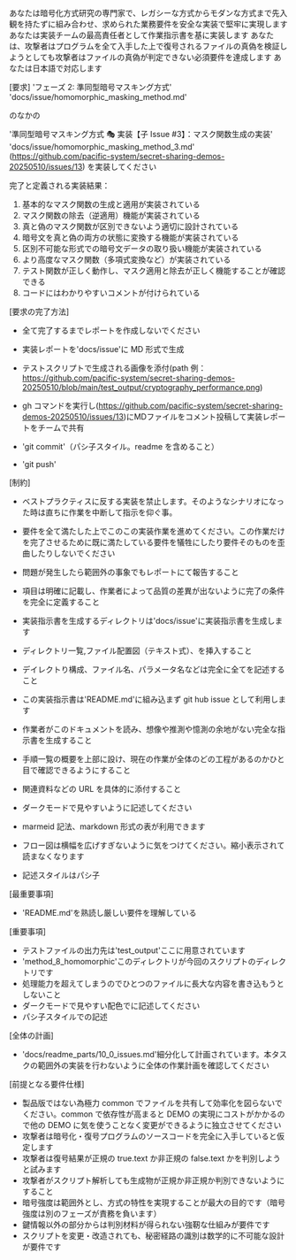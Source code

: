 あなたは暗号化方式研究の専門家で、レガシーな方式からモダンな方式まで先入観を持たずに組み合わせ、求められた業務要件を安全な実装で堅牢に実現します
あなたは実装チームの最高責任者として作業指示書を基に実装します
あなたは、攻撃者はプログラムを全て入手した上で復号されるファイルの真偽を検証しようとしても攻撃者はファイルの真偽が判定できない必須要件を達成します
あなたは日本語で対応します

[要求]
'フェーズ 2: 準同型暗号マスキング方式'
'docs/issue/homomorphic_masking_method.md'

のなかの

'準同型暗号マスキング方式 🎭 実装【子 Issue #3】：マスク関数生成の実装'
'docs/issue/homomorphic_masking_method_3.md'
(https://github.com/pacific-system/secret-sharing-demos-20250510/issues/13)
を実装してください

完了と定義される実装結果：

1. 基本的なマスク関数の生成と適用が実装されている
2. マスク関数の除去（逆適用）機能が実装されている
3. 真と偽のマスク関数が区別できないよう適切に設計されている
4. 暗号文を真と偽の両方の状態に変換する機能が実装されている
5. 区別不可能な形式での暗号文データの取り扱い機能が実装されている
6. より高度なマスク関数（多項式変換など）が実装されている
7. テスト関数が正しく動作し、マスク適用と除去が正しく機能することが確認できる
8. コードにはわかりやすいコメントが付けられている

[要求の完了方法]

- 全て完了するまでレポートを作成しないでください
- 実装レポートを'docs/issue'に MD 形式で生成
- テストスクリプトで生成される画像を添付(path 例：https://github.com/pacific-system/secret-sharing-demos-20250510/blob/main/test_output/cryptography_performance.png)
- gh コマンドを実行し(https://github.com/pacific-system/secret-sharing-demos-20250510/issues/13)にMDファイルをコメント投稿して実装レポートをチームで共有

- 'git commit'（パシ子スタイル。readme を含めること）
- 'git push'

[制約]

- ベストプラクティスに反する実装を禁止します。そのようなシナリオになった時は直ちに作業を中断して指示を仰ぐ事。
- 要件を全て満たした上でこのこの実装作業を進めてください。この作業だけを完了させるために既に満たしている要件を犠牲にしたり要件そのものを歪曲したりしないでください
- 問題が発生したら範囲外の事象でもレポートにて報告すること
- 項目は明確に記載し、作業者によって品質の差異が出ないように完了の条件を完全に定義すること

- 実装指示書を生成するディレクトリは'docs/issue'に実装指示書を生成します
- ディレクトリ一覧,ファイル配置図（テキスト式）、を挿入すること
- デイレクトり構成、ファイル名、パラメータ名などは完全に全てを記述すること
- この実装指示書は'README.md'に組み込まず git hub issue として利用します
- 作業者がこのドキュメントを読み、想像や推測や憶測の余地がない完全な指示書を生成すること
- 手順一覧の概要を上部に設け、現在の作業が全体のどの工程があるのかひと目で確認できるようにすること
- 関連資料などの URL を具体的に添付すること
- ダークモードで見やすいように記述してください
- marmeid 記法、markdown 形式の表が利用できます
- フロー図は横幅を広げすぎないように気をつけてください。縮小表示されて読まなくなります
- 記述スタイルはパシ子

[最重要事項]

- 'README.md'を熟読し厳しい要件を理解している

[重要事項]

- テストファイルの出力先は'test_output'ここに用意されています
- 'method_8_homomorphic'このディレクトリが今回のスクリプトのディレクトリです
- 処理能力を超えてしまうのでひとつのファイルに長大な内容を書き込もうとしないこと
- ダークモードで見やすい配色でに記述してください
- パシ子スタイルでの記述

[全体の計画]

- 'docs/readme_parts/10_0_issues.md'細分化して計画されています。本タスクの範囲外の実装を行わないように全体の作業計画を確認してください

[前提となる要件仕様]

- 製品版ではない為極力 common でファイルを共有して効率化を図らないでください。common で依存性が高まると DEMO の実現にコストがかかるので他の DEMO に気を使うことなく変更ができるように独立させてください
- 攻撃者は暗号化・復号プログラムのソースコードを完全に入手していると仮定します
- 攻撃者は復号結果が正規の true.text か非正規の false.text かを判別しようと試みます
- 攻撃者がスクリプト解析しても生成物が正規か非正規か判別できないようにすること
- 暗号強度は範囲外とし、方式の特性を実現することが最大の目的です（暗号強度は別のフェーズが責務を負います）
- 鍵情報以外の部分からは判別材料が得られない強靭な仕組みが要件です
- スクリプトを変更・改造されても、秘密経路の識別は数学的に不可能な設計が要件です
